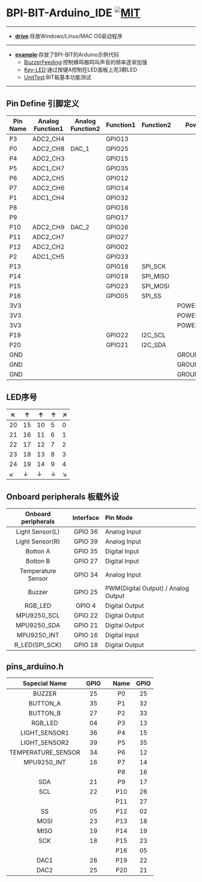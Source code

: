 # BPI-BIT-Arduino_IDE [![MIT](https://img.shields.io/github/license/mashape/apistatus.svg?style=for-the-badge)](./LICENSE)


----------------------------------------------------------
- **[drive](./drive)**:存放Windows/Linux/MAC OS驱动程序
----------------------------------------------------------

- **[example](./example)**:存放了BPI-BIT的Arduino示例代码
  + [BuzzerFeeding](./example/BuzzerFeeding):控制蜂鸣器鸣叫声音的频率逐渐加强
  + [Key-LED](./example/Key-LED):通过按键A控制在LED面板上亮3颗LED
  + [UnitTest](./example/UnitTest):BIT板基本功能测试
----------------------------------------------------------


## Pin Define 引脚定义

| Pin Name | Analog Function1 | Analog Function2 | Function1 | Function2 | Power     |
| -------- | ---------------- | ---------------- | --------- | --------- | --------- |
| P3       | ADC2\_CH4        |                  | GPIO13    |           |           |
| P0       | ADC2\_CH8        | DAC\_1           | GPIO25    |           |           |
| P4       | ADC2\_CH3        |                  | GPIO15    |           |           |
| P5       | ADC1\_CH7        |                  | GPIO35    |           |           |
| P6       | ADC2\_CH5        |                  | GPIO12    |           |           |
| P7       | ADC2\_CH6        |                  | GPIO14    |           |           |
| P1       | ADC1\_CH4        |                  | GPIO32    |           |           |
| P8       |                  |                  | GPIO16    |           |           |
| P9       |                  |                  | GPIO17    |           |           |
| P10      | ADC2\_CH9        | DAC\_2           | GPIO26    |           |           |
| P11      | ADC2\_CH7        |                  | GPIO27    |           |           |
| P12      | ADC2\_CH2        |                  | GPIO02    |           |           |
| P2       | ADC1\_CH5        |                  | GPIO33    |           |           |
| P13      |                  |                  | GPIO18    | SPI\_SCK  |           |
| P14      |                  |                  | GPIO19    | SPI\_MISO |           |
| P15      |                  |                  | GPIO23    | SPI\_MOSI |           |
| P16      |                  |                  | GPIO05    | SPI\_SS   |           |
| 3V3      |                  |                  |           |           | POWER:3V3 |
| 3V3      |                  |                  |           |           | POWER:3V3 |
| 3V3      |                  |                  |           |           | POWER:3V3 |
| P19      |                  |                  | GPIO22    | I2C\_SCL  |           |
| P20      |                  |                  | GPIO21    | I2C\_SDA  |           |
| GND      |                  |                  |           |           | GROUND    |
| GND      |                  |                  |           |           | GROUND    |
| GND      |                  |                  |           |           | GROUND    |

## LED序号

| ↖  |  ↑  |  ↑  |  ↑  |  ↗ |
|-----|-----|-----|-----|-----|
| 20  | 15  | 10  | 5   | 0   |
| 21  | 16  | 11  | 6   | 1   |
| 22  | 17  | 12  | 7   | 2   |
| 23  | 18  | 13  | 8   | 3   |
| 24  | 19  | 14  | 9   | 4   |
| ↙  |  ↓  |  ↓  |  ↓  |  ↘ |

## Onboard peripherals 板载外设

| Onboard peripherals| Interface| Pin Mode                            |
|:------------------:|:--------:|:------------------------------------|
| Light Sensor(L)    | GPIO 36  | Analog Input                        |
| Light Sensor(R)    | GPIO 39  | Analog Input                        |
| Botton A           | GPIO 35  | Digital Input                       |
| Botton B           | GPIO 27  | Digital Input                       |
| Temperature Sensor | GPIO 34  | Analog Input                        |
| Buzzer             | GPIO 25  | PWM(Digital Output) / Analog Output |
| RGB_LED            | GPIO 4   | Digital Output                      |
| MPU9250_SCL        | GPIO 22  | Digital Output                      |
| MPU9250_SDA        | GPIO 21  | Digital Output                      |
| MPU9250_INT        | GPIO 16  | Digital Input                       |
| R_LED(SPI_SCK)     | GPIO 18  | Digital Output                      |

## pins_arduino.h

|Sspecial Name       | GPIO| |Name|GPIO|
|:------------------:|:---:|-|:--:|:--:|
| BUZZER             | 25  | | P0 | 25 |
| BUTTON_A           | 35  | | P1 | 32 |
| BUTTON_B           | 27  | | P2 | 33 |
| RGB_LED            | 04  | | P3 | 13 |
| LIGHT_SENSOR1      | 36  | | P4 | 15 |
| LIGHT_SENSOR2      | 39  | | P5 | 35 |
| TEMPERATURE_SENSOR | 34  | | P6 | 12 |
| MPU9250_INT        | 16  | | P7 | 14 |
|                    |     | | P8 | 16 |
| SDA                | 21  | | P9 | 17 |
| SCL                | 22  | | P10| 26 |
|                    |     | | P11| 27 |
| SS                 | 05  | | P12| 02 |
| MOSI               | 23  | | P13| 18 |
| MISO               | 19  | | P14| 19 |
| SCK                | 18  | | P15| 23 |
|                    |     | | P16| 05 |
| DAC1               | 26  | | P19| 22 |
| DAC2               | 25  | | P20| 21 |

